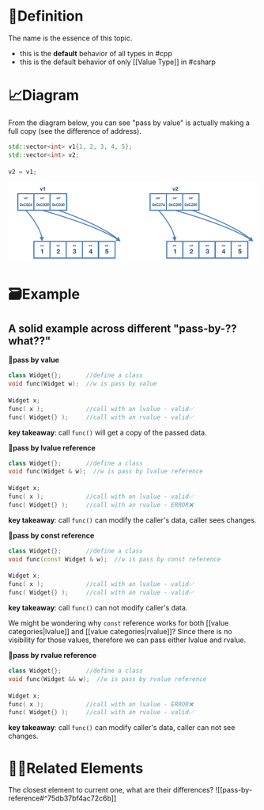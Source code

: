 # 📝Definition
The name is the essence of this topic.
- this is the **default** behavior of all types in #cpp 
- this is the default behavior of only [[Value Type]] in #csharp 

# 📈Diagram
From the diagram below, you can see "pass by value" is actually making a full copy (see the difference of address).
```cpp
std::vector<int> v1{1, 2, 3, 4, 5};
std::vector<int> v2;

v2 = v1;
```
![name|500](../assets/pass-by-value-memory.png)

# 🗃Example
## A solid example across different "pass-by-??what??"
**📌pass by value**
```cpp
class Widget{};       //define a class
void func(Widget w);  //w is pass by value

Widget x;
func( x );            //call with an lvalue - valid✅
func( Widget{} );     //call with an rvalue - valid✅
```
**key takeaway**: call `func()` will get a copy of the passed data.

**📌pass by lvalue reference**
```cpp
class Widget{};       //define a class
void func(Widget & w);  //w is pass by lvalue reference

Widget x;
func( x );            //call with an lvalue - valid✅
func( Widget{} );     //call with an rvalue - ERROR❌
```
**key takeaway**: call `func()` can modify the caller's data, caller sees changes.

**📌pass by const reference**
```cpp
class Widget{};       //define a class
void func(const Widget & w);  //w is pass by const reference

Widget x;
func( x );            //call with an lvalue - valid✅
func( Widget{} );     //call with an rvalue - valid✅
```
**key takeaway**: call `func()` can not modify caller's data.

We might be wondering why `const` reference works for both [[value categories|lvalue]] and [[value categories|rvalue]]? 
Since there is no visibility for those values, therefore we can pass either lvalue and rvalue.

**📌pass by rvalue reference**
```cpp
class Widget{};       //define a class
void func(Widget && w);  //w is pass by rvalue reference

Widget x;
func( x );            //call with an lvalue - ERROR❌
func( Widget{} );     //call with an rvalue - valid✅
```
**key takeaway**: call `func()` can modify caller's data, caller can not see changes.


# 🙋‍♂️Related Elements
 The closest element to current one, what are their differences?
![[pass-by-reference#^75db37bf4ac72c6b]]

